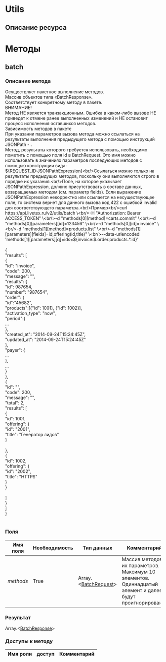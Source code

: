 
# Utils

## Описание ресурса

# Методы

## batch

### Описание метода
Осуществляет пакетное выполнение методов.<br/>Массив объектов типа «BatchResponse».<br/>Соответствует конкретному методу в пакете.<br/>ВНИМАНИЕ!<br/>Метод НЕ является транзакционным. Ошибка в каком-либо вызове НЕ приведет к отмене ранее выполненных изменений и НЕ остановит процесс исполнения оставшихся методов.<br/>Зависимость методов в пакете <br/>При указании параметров вызова метода можно ссылаться на результаты выполнения предыдущего метода с помощью инструкций JSONPath - . <br/>Метод, результаты которого требуется использовать, необходимо пометить с помощью поля id в BatchRequest. Это имя можно использовать в значениях параметров последующих методов с помощью конструкции вида:<br/>${REQUEST_ID:JSONPathExpression}<br/>Ссылаться можно только на результаты предыдущих методов, поскольку они выполняются строго в порядке их указания.<br/>Поле, на которое указывает JSONPathExpression, должно присутствовать в составе данных, возвращаемых методом (см. параметр fields). Если выражение JSONPathExpression некорректно или ссылается на несуществующее поле, то система вернет для данного вызова код 422 с ошибкой invalid для соответствующего параметра.<br/>Пример<br/>curl https://api.livetex.ru/v2/utils/batch \<br/>-H "Authorization: Bearer ACCESS_TOKEN" \<br/>-d "methods[0][method]=carts.commit" \<br/>-d "methods[0][parameters][id]=123456" \<br/>-d "methods[0][id]=invoice" \<br/>-d "methods[1][method]=products.list" \<br/>-d "methods[1][parameters][fields]=id,offering(id,title)" \<br/>--data-urlencoded 'methods[1][parameters][q]=ids=${invoice:$.order.products.*.id}'<br/><br/>{<br/>    "results": [<br/>        {<br/>            "id": "invoice",<br/>            "code": 200,<br/>            "message": "",<br/>            "results": {<br/>                "id": 987654,<br/>                "number": "987654",<br/>                "order": {<br/>                    "id":"45682",<br/>                    "products":[{"id": 1001}, {"id": 1002}],<br/>                    "activation_type": "now",<br/>                    "period":{<br/>                        ...<br/>                    },<br/>                    "created_at": "2014-09-24T15:24:45Z",<br/>                    "updated_at": "2014-09-24T15:24:45Z"<br/>                },<br/>                "payer": {<br/>                    ...<br/>                },<br/>                ...<br/>            }<br/>        },<br/>        {<br/>            "id": "",<br/>            "code": 200,<br/>            "message": "",<br/>            "total": 2,<br/>            "results": [<br/>                {<br/>                    "id": 1001,<br/>                    "offering": {<br/>                        "id": "2001",<br/>                        "title": "Генератор лидов"<br/>                    }<br/>                    <br/>                },<br/>                {<br/>                    "id": 1002,<br/>                    "offering": {<br/>                        "id": "2002",<br/>                        "title": "HTTPS"<br/>                    }<br/>                }<br/>            <br/>            ]<br/>        }<br/>    ]<br/>}<br/><br/>
### Поля

| Имя поля | Необходимость | Тип данных | Комментарий |
|---|---|---|---|
|*methods*|True|Array.<[BatchRequest](/docs/types/BatchRequest.md)>|Массив методов и их параметров.<br/>Максимум 10 элементов. Одиннадцатый элемент и далее будут проигнорированы.<br/>|

### Результат
Array.<[BatchResponse](/docs/types/BatchResponse.md)>
### Доступы к методу

| Имя роли | доступ | Комментарий |
|---|---|---|
